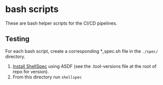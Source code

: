 # bash scripts

These are bash helper scripts for the CI/CD pipelines.

## Testing

For each bash script, create a corresponding *_spec.sh file in the `./spec/` directory.

1. [Install ShellSpec](https://github.com/shellspec/shellspec#installation) using ASDF (see the .tool-versions file at the root of repo for version).
2. From this directory run `shellspec`